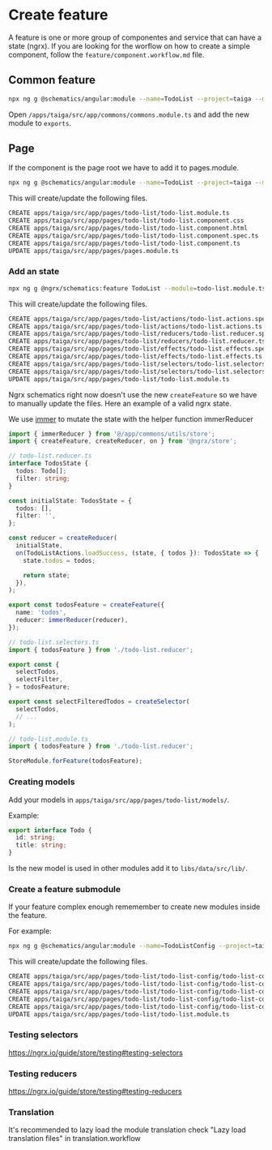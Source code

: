 # Create feature

A feature is one or more group of componentes and service that can have a state (ngrx). 
If you are looking for the worflow on how to create a simple component, follow the `feature/component.workflow.md` file.

## Common feature

```bash
npx ng g @schematics/angular:module --name=TodoList --project=taiga --module=commons.module --path=apps/taiga/src/app/commons
```

Open `/apps/taiga/src/app/commons/commons.module.ts` and add the new module to `exports`.

## Page

If the component is the page root we have to add it to pages.module.

```bash
npx ng g @schematics/angular:module --name=TodoList --project=taiga --module=pages.module --path=apps/taiga/src/app/pages --route=todos
```

This will create/update the following files.

```bash
CREATE apps/taiga/src/app/pages/todo-list/todo-list.module.ts
CREATE apps/taiga/src/app/pages/todo-list/todo-list.component.css
CREATE apps/taiga/src/app/pages/todo-list/todo-list.component.html
CREATE apps/taiga/src/app/pages/todo-list/todo-list.component.spec.ts
CREATE apps/taiga/src/app/pages/todo-list/todo-list.component.ts
UPDATE apps/taiga/src/app/pages/pages.module.ts
```

### Add an state

```bash
npx ng g @ngrx/schematics:feature TodoList --module=todo-list.module.ts --project=taiga --path=apps/taiga/src/app/pages/todo-list --group --no-interactive
```

This will create/update the following files.

```bash
CREATE apps/taiga/src/app/pages/todo-list/actions/todo-list.actions.spec.ts
CREATE apps/taiga/src/app/pages/todo-list/actions/todo-list.actions.ts
CREATE apps/taiga/src/app/pages/todo-list/reducers/todo-list.reducer.spec.ts
CREATE apps/taiga/src/app/pages/todo-list/reducers/todo-list.reducer.ts
CREATE apps/taiga/src/app/pages/todo-list/effects/todo-list.effects.spec.ts
CREATE apps/taiga/src/app/pages/todo-list/effects/todo-list.effects.ts
CREATE apps/taiga/src/app/pages/todo-list/selectors/todo-list.selectors.spec.ts
CREATE apps/taiga/src/app/pages/todo-list/selectors/todo-list.selectors.ts
UPDATE apps/taiga/src/app/pages/todo-list/todo-list.module.ts
```

Ngrx schematics right now doesn't use the new `createFeature` so we have to manually update the files. Here an example of a valid ngrx state.

We use [immer](https://github.com/immerjs/immer) to mutate the state with the helper function  immerReducer

```ts
import { immerReducer } from '@/app/commons/utils/store';
import { createFeature, createReducer, on } from '@ngrx/store';

// todo-list.reducer.ts
interface TodosState {
  todos: Todo[];
  filter: string;
}

const initialState: TodosState = {
  todos: [],
  filter: '',
};

const reducer = createReducer(
  initialState,
  on(TodoListActions.loadSuccess, (state, { todos }): TodosState => {
    state.todos = todos;

    return state;
  }),
);

export const todosFeature = createFeature({
  name: 'todos',
  reducer: immerReducer(reducer),
});

// todo-list.selectors.ts
import { todosFeature } from './todo-list.reducer';

export const {
  selectTodos,
  selectFilter,
} = todosFeature;

export const selectFilteredTodos = createSelector(
  selectTodos,
  // ...
);

// todo-list.module.ts
import { todosFeature } from './todo-list.reducer';

StoreModule.forFeature(todosFeature);
```

### Creating models

Add your models in `apps/taiga/src/app/pages/todo-list/models/`.

Example:

```ts
export interface Todo {
  id: string;
  title: string;
}
```

Is the new model is used in other modules add it to `libs/data/src/lib/`.

### Create a feature submodule

If your feature complex enough rememember to create new modules inside the feature.

For example: 

```bash
npx ng g @schematics/angular:module --name=TodoListConfig --project=taiga --module=todo-list.module --path=apps/taiga/src/app/pages/todo-list --route=config
```

This will create/update the following files.

```bash
CREATE apps/taiga/src/app/pages/todo-list/todo-list-config/todo-list-config.module.ts
CREATE apps/taiga/src/app/pages/todo-list/todo-list-config/todo-list-config.component.css
CREATE apps/taiga/src/app/pages/todo-list/todo-list-config/todo-list-config.component.html
CREATE apps/taiga/src/app/pages/todo-list/todo-list-config/todo-list-config.component.spec.ts
CREATE apps/taiga/src/app/pages/todo-list/todo-list-config/todo-list-config.component.ts
UPDATE apps/taiga/src/app/pages/todo-list/todo-list.module.ts
```

### Testing selectors

https://ngrx.io/guide/store/testing#testing-selectors

### Testing reducers

https://ngrx.io/guide/store/testing#testing-reducers

### Translation

It's recommended to lazy load the module translation check "Lazy load translation files" in translation.workflow
